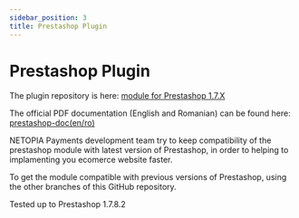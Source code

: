```yaml
---
sidebar_position: 3
title: Prestashop Plugin
---
```


# Prestashop Plugin

The plugin repository is here: [module for Prestashop 1.7.X](https://github.com/mobilpay/prestashop)

The official PDF documentation (English and Romanian) can be found here: [prestashop-doc(en/ro)](https://github.com/mobilpay/prestashop/tree/master/Docs)


NETOPIA Payments development team try to keep compatibility of the prestashop module with latest version of Prestashop, in order to helping to implamenting you ecomerce website faster.

To get the module compatible with previous versions of Prestashop, using the other branches of this GitHub repository.

Tested up to Prestashop 1.7.8.2